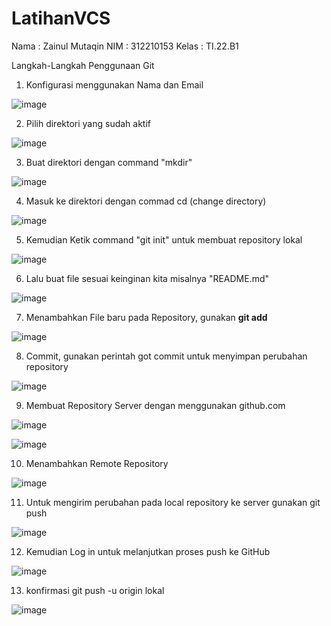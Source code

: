 # LatihanVCS
Nama  : Zainul Mutaqin 
NIM   : 312210153
Kelas : TI.22.B1

Langkah-Langkah Penggunaan Git
1. Konfigurasi menggunakan Nama dan Email

![image](https://user-images.githubusercontent.com/115475424/196045383-4a27db6e-743b-41d2-8149-d5a301d0c42c.png)

2. Pilih direktori yang sudah aktif

![image](https://user-images.githubusercontent.com/115475424/196046414-8e4f7cbd-e85c-4ab6-a417-e16ee10187d9.png)

3. Buat direktori dengan command "mkdir"

![image](https://user-images.githubusercontent.com/115475424/196045755-48935e54-2f76-428d-acaf-8f22f285c30e.png)


4. Masuk ke direktori dengan commad cd (change directory)

![image](https://user-images.githubusercontent.com/115475424/196045837-36f084ea-e062-4ff5-b0fc-5cc6cefb118e.png)

5. Kemudian Ketik command "git init" untuk membuat repository lokal

![image](https://user-images.githubusercontent.com/115475424/196045923-11f58f71-4215-45ab-af6f-eceab17d43a9.png)

6. Lalu buat file sesuai keinginan kita misalnya "README.md"

![image](https://user-images.githubusercontent.com/115475424/196047237-81e387ae-2969-47c0-a835-00211dbd8d59.png)


7. Menambahkan File baru pada Repository, gunakan **git add**

![image](https://user-images.githubusercontent.com/115475424/196047914-364045b0-432c-453b-8c67-007165961918.png)

8. Commit, gunakan perintah got commit untuk menyimpan perubahan repository

![image](https://user-images.githubusercontent.com/115475424/196048062-cb6aa0f9-b003-4d5a-be01-e9ffc226951f.png)

9. Membuat Repository Server dengan menggunakan github.com

![image](https://user-images.githubusercontent.com/115475424/196048316-a47902ff-6db7-4168-9b36-b13625e5ce85.png)


![image](https://user-images.githubusercontent.com/115475424/196048294-e5b98b14-46f6-470d-932d-261be78544e1.png)

10. Menambahkan Remote Repository

![image](https://user-images.githubusercontent.com/115475424/196048490-55426b36-0af4-49ea-b356-4ffaacd58b05.png)

11. Untuk mengirim perubahan pada local repository ke server gunakan git push

![image](https://user-images.githubusercontent.com/115475424/196048849-a69b2008-f128-4811-9dca-1917852e9413.png)

12. Kemudian Log in untuk melanjutkan proses push ke GitHub

![image](https://user-images.githubusercontent.com/115475424/196049417-9615a5a3-97a1-43d2-ac6a-e36ec06ddf6a.png)


13. konfirmasi git push -u origin lokal

![image](https://user-images.githubusercontent.com/115475424/196049992-2a08a35f-018e-48c6-bd82-770cb14b118b.png)






